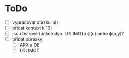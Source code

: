# ToDo
- [ ] vypracovat otázku 16)
- [ ] přidat kontext k 10)
- [ ] jsou tvarové funkce dyn. LOLIMOTu ϕ(u) nebo ϕ(u,y)? 
- [ ] přidat obrázky
	- [ ] ARX a OE
	- [ ] LOLIMOT
